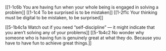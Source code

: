 [[1-1c6b You are having fun when your whole being is engaged in solving a problem]]
[[1-1c4 To be surprised is to be mistaken]]
[[1-2f1c Your thinking must be digital to be mistaken, to be surprised]]

[[5-1b4c1a Watch out if you need “self-discipline” — it might indicate that you aren’t solving any of your problems]]
[[5-1b4c2 No wonder why someone who is having fun is genuinely great at what they do. Because you have to have fun to achieve great things.]]

